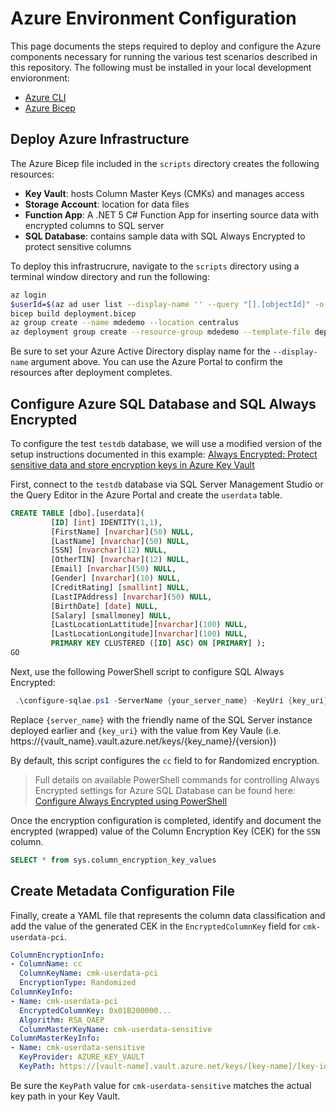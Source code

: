 # Azure Environment Configuration

This page documents the steps required to deploy and configure the Azure components necessary for running the various test scenarios described in this repository. The following must be installed in your local development envioronment:

- [Azure CLI](https://docs.microsoft.com/en-us/cli/azure/install-azure-cli)
- [Azure Bicep](https://github.com/Azure/bicep/blob/ae8d7b320d82a0c6de152388ab7d7deef93dbf89/docs/installing.md)

## Deploy Azure Infrastructure

The Azure Bicep file included in the `scripts` directory creates the following resources:

- **Key Vault**: hosts Column Master Keys (CMKs) and manages access
- **Storage Account**: location for data files
- **Function App**: A .NET 5 C# Function App for inserting source data with encrypted columns to SQL server
- **SQL Database**: contains sample data with SQL Always Encrypted to protect sensitive columns

To deploy this infrastrucrure, navigate to the `scripts` directory using a terminal window directory and run the following:

```bash
az login
$userId=$(az ad user list --display-name '' --query "[].[objectId]" -o tsv)
bicep build deployment.bicep
az group create --name mdedemo --location centralus
az deployment group create --resource-group mdedemo --template-file deployment.json  --parameters userObjectId=$userId
```

Be sure to set your Azure Active Directory display name for the `--display-name` argument above. You can use the Azure Portal to confirm the resources after deployment completes.

## Configure Azure SQL Database and SQL Always Encrypted

To configure the test `testdb` database, we will use a modified version of the setup instructions documented in this example: [Always Encrypted: Protect sensitive data and store encryption keys in Azure Key Vault](https://docs.microsoft.com/en-us/azure/sql-database/sql-database-always-encrypted-azure-key-vault?tabs=azure-cli#create-a-blank-sql-database)

First, connect to the `testdb` database via SQL Server Management Studio or the Query Editor in the Azure Portal and create the `userdata` table.

```SQL
CREATE TABLE [dbo].[userdata](
         [ID] [int] IDENTITY(1,1),
         [FirstName] [nvarchar](50) NULL,
         [LastName] [nvarchar](50) NULL,
         [SSN] [nvarchar](12) NULL,
         [OtherTIN] [nvarchar](12) NULL,
         [Email] [nvarchar](50) NULL,
         [Gender] [nvarchar](10) NULL,
         [CreditRating] [smallint] NULL,
         [LastIPAddress] [nvarchar](50) NULL,
         [BirthDate] [date] NULL,
         [Salary] [smallmoney] NULL,
         [LastLocationLattitude][nvarchar](100) NULL,
         [LastLocationLongitude][nvarchar](100) NULL,
         PRIMARY KEY CLUSTERED ([ID] ASC) ON [PRIMARY] );
GO
```

Next, use the following PowerShell script to configure SQL Always Encrypted:

```powershell
 .\configure-sqlae.ps1 -ServerName {your_server_name} -KeyUri {key_uri}
```

Replace `{server_name}` with the friendly name of the SQL Server instance deployed earlier and `{key_uri}` with the value from Key Vaule (i.e. https://{vault_name}.vault.azure.net/keys/{key_name}/{version})

By default, this script configures the `cc` field to for Randomized encryption.

> Full details on available PowerShell commands for controlling Always Encrypted settings for Azure SQL Database can be found here: [Configure Always Encrypted using PowerShell](https://docs.microsoft.com/en-us/sql/relational-databases/security/encryption/configure-always-encrypted-using-powershell?view=sql-server-ver15)

Once the encryption configuration is completed, identify and document the encrypted (wrapped) value of the Column Encryption Key (CEK) for the `SSN` column.

```SQL
SELECT * from sys.column_encryption_key_values
```

## Create Metadata Configuration File

Finally, create a YAML file that represents the column data classification and add the value of the generated CEK in the `EncryptedColumnKey` field for `cmk-userdata-pci`.

```yaml
ColumnEncryptionInfo:
- ColumnName: cc
  ColumnKeyName: cmk-userdata-pci
  EncryptionType: Randomized
ColumnKeyInfo:
- Name: cmk-userdata-pci
  EncryptedColumnKey: 0x01B200000...
  Algorithm: RSA_OAEP
  ColumnMasterKeyName: cmk-userdata-sensitive
ColumnMasterKeyInfo:
- Name: cmk-userdata-sensitive
  KeyProvider: AZURE_KEY_VAULT
  KeyPath: https://[vault-name].vault.azure.net/keys/[key-name]/[key-identifier]
```

Be sure the `KeyPath` value for `cmk-userdata-sensitive` matches the actual key path in your Key Vault.
